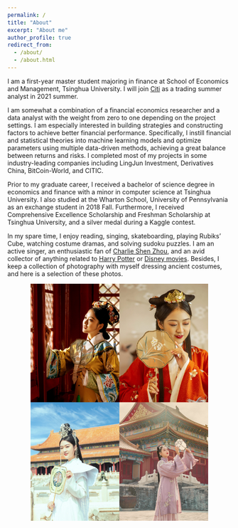 ```yaml
---
permalink: /
title: "About"
excerpt: "About me"
author_profile: true
redirect_from: 
  - /about/
  - /about.html
---
```


I am a first-year master student majoring in finance at School of Economics and Management, Tsinghua University. I will join [Citi](https://www.citibank.com.cn/sim/english/index.htm) as a trading summer analyst in 2021 summer. 

I am somewhat a combination of a financial economics researcher and a data analyst with the weight from zero to one depending on the project settings. I am especially interested in building strategies and constructing factors to achieve better financial performance. Specifically, I instill financial and statistical theories into machine learning models and optimize parameters using multiple data-driven methods, achieving a great balance between returns and risks. I completed most of my projects in some industry-leading companies including LingJun Investment, Derivatives China, BitCoin-World, and CITIC. 

Prior to my graduate career, I received a bachelor of science degree in economics and finance with a minor in computer science at Tsinghua University. I also studied at the Wharton School, University of Pennsylvania as an exchange student in 2018 Fall. Furthermore, I received Comprehensive Excellence Scholarship and Freshman Scholarship at Tsinghua University, and a silver medal during a Kaggle contest.

In my spare time, I enjoy reading, singing, skateboarding, playing Rubiks’ Cube, watching costume dramas, and solving sudoku puzzles. I am an active singer, an enthusiastic fan of [Charlie Shen Zhou](https://en.wikipedia.org/wiki/Zhou_Shen), and an avid collector of anything related to [Harry Potter](https://en.wikipedia.org/wiki/Harry_Potter) or [Disney movies](https://en.wikipedia.org/wiki/List_of_Walt_Disney_Pictures_films). Besides, I keep a collection of photography with myself dressing ancient costumes, and here is a selection of these photos.

<div align="center"><img src="/images/rt-personal.jpeg" width = 400></div>
